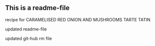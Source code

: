 ## This is a readme-file

recipe for CARAMELISED RED ONION AND MUSHROOMS TARTE TATIN

updated readme-file

updated git-hub rm file
